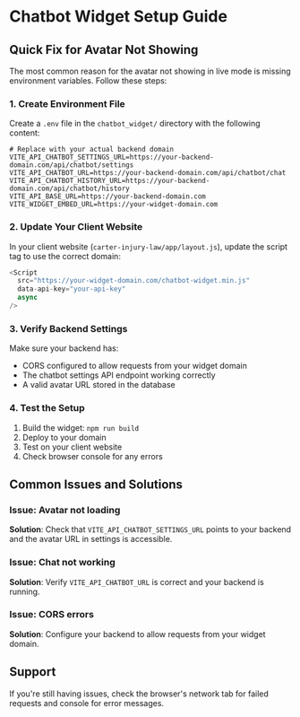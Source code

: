 # Chatbot Widget Setup Guide

## Quick Fix for Avatar Not Showing

The most common reason for the avatar not showing in live mode is missing environment variables. Follow these steps:

### 1. Create Environment File

Create a `.env` file in the `chatbot_widget/` directory with the following content:

```env
# Replace with your actual backend domain
VITE_API_CHATBOT_SETTINGS_URL=https://your-backend-domain.com/api/chatbot/settings
VITE_API_CHATBOT_URL=https://your-backend-domain.com/api/chatbot/chat
VITE_API_CHATBOT_HISTORY_URL=https://your-backend-domain.com/api/chatbot/history
VITE_API_BASE_URL=https://your-backend-domain.com
VITE_WIDGET_EMBED_URL=https://your-widget-domain.com
```

### 2. Update Your Client Website

In your client website (`carter-injury-law/app/layout.js`), update the script tag to use the correct domain:

```javascript
<Script 
  src="https://your-widget-domain.com/chatbot-widget.min.js" 
  data-api-key="your-api-key" 
  async
/>
```

### 3. Verify Backend Settings

Make sure your backend has:
- CORS configured to allow requests from your widget domain
- The chatbot settings API endpoint working correctly
- A valid avatar URL stored in the database

### 4. Test the Setup

1. Build the widget: `npm run build`
2. Deploy to your domain
3. Test on your client website
4. Check browser console for any errors

## Common Issues and Solutions

### Issue: Avatar not loading
**Solution**: Check that `VITE_API_CHATBOT_SETTINGS_URL` points to your backend and the avatar URL in settings is accessible.

### Issue: Chat not working
**Solution**: Verify `VITE_API_CHATBOT_URL` is correct and your backend is running.

### Issue: CORS errors
**Solution**: Configure your backend to allow requests from your widget domain.

## Support

If you're still having issues, check the browser's network tab for failed requests and console for error messages.
